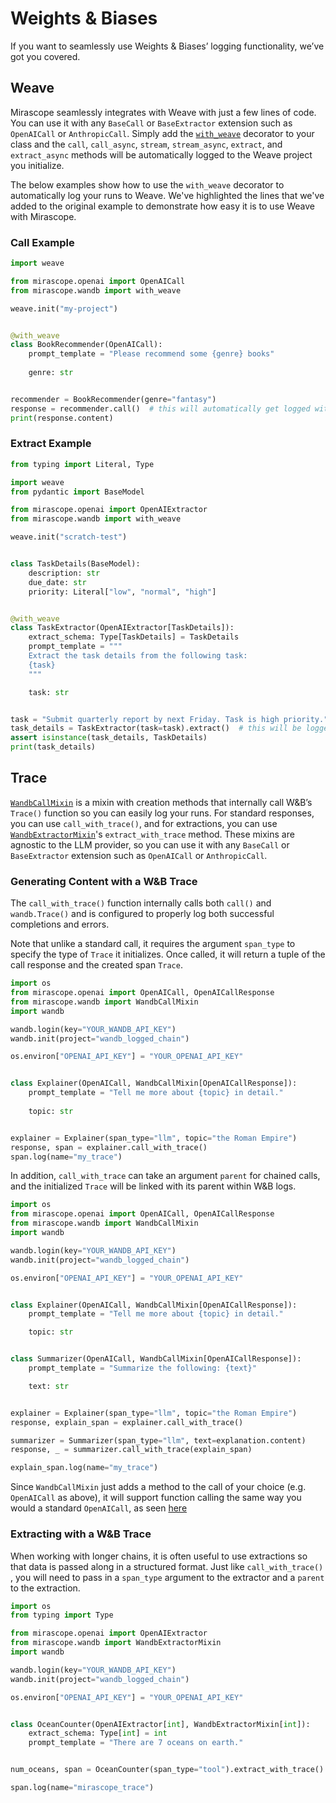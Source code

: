 # Weights & Biases

If you want to seamlessly use Weights & Biases’ logging functionality, we’ve got you covered.

## Weave

Mirascope seamlessly integrates with Weave with just a few lines of code. You can use it with any `BaseCall` or `BaseExtractor` extension such as `OpenAICall` or `AnthropicCall`. Simply add the [`with_weave`](../api/wandb/weave.md#mirascope.wandb.weave.with_weave) decorator to your class and the `call`, `call_async`, `stream`, `stream_async`, `extract`, and `extract_async` methods will be automatically logged to the Weave project you initialize.

The below examples show how to use the `with_weave` decorator to automatically log your runs to Weave. We've highlighted the lines that we've added to the original example to demonstrate how easy it is to use Weave with Mirascope.

### Call Example

```python hl_lines="1 4 6 9"
import weave

from mirascope.openai import OpenAICall
from mirascope.wandb import with_weave

weave.init("my-project")


@with_weave
class BookRecommender(OpenAICall):
	prompt_template = "Please recommend some {genre} books"
	
	genre: str


recommender = BookRecommender(genre="fantasy")
response = recommender.call()  # this will automatically get logged with weave
print(response.content)
```

### Extract Example

```python hl_lines="3 7 9 18"
from typing import Literal, Type

import weave
from pydantic import BaseModel

from mirascope.openai import OpenAIExtractor
from mirascope.wandb import with_weave

weave.init("scratch-test")


class TaskDetails(BaseModel):
    description: str
    due_date: str
    priority: Literal["low", "normal", "high"]


@with_weave
class TaskExtractor(OpenAIExtractor[TaskDetails]):
    extract_schema: Type[TaskDetails] = TaskDetails
    prompt_template = """
	Extract the task details from the following task:
	{task}
	"""

    task: str


task = "Submit quarterly report by next Friday. Task is high priority."
task_details = TaskExtractor(task=task).extract()  # this will be logged automatically
assert isinstance(task_details, TaskDetails)
print(task_details)
```

## Trace

[`WandbCallMixin`](../api/wandb/wandb.md#mirascope.wandb.wandb.WandbCallMixin) is a mixin with creation methods that internally call W&B’s `Trace()` function so you can easily log your runs. For standard responses, you can use `call_with_trace()`, and for extractions, you can use [`WandbExtractorMixin`](../api/wandb/wandb.md#mirascope.wandb.wandb.WandbExtractorMixin)'s `extract_with_trace` method. These mixins are agnostic to the LLM provider, so you can use it with any `BaseCall` or `BaseExtractor` extension such as `OpenAICall` or `AnthropicCall`.

### Generating Content with a W&B Trace

The `call_with_trace()` function internally calls both `call()` and `wandb.Trace()` and is configured to properly log both successful completions and errors.

Note that unlike a standard call, it requires the argument `span_type` to specify the type of `Trace` it initializes.  Once called, it will return a tuple of the call response and the created span `Trace`.

```python
import os
from mirascope.openai import OpenAICall, OpenAICallResponse
from mirascope.wandb import WandbCallMixin
import wandb

wandb.login(key="YOUR_WANDB_API_KEY")
wandb.init(project="wandb_logged_chain")

os.environ["OPENAI_API_KEY"] = "YOUR_OPENAI_API_KEY"


class Explainer(OpenAICall, WandbCallMixin[OpenAICallResponse]):
	prompt_template = "Tell me more about {topic} in detail."
	
	topic: str


explainer = Explainer(span_type="llm", topic="the Roman Empire")
response, span = explainer.call_with_trace()
span.log(name="my_trace")
```

In addition, `call_with_trace` can take an argument  `parent` for chained calls, and the initialized `Trace` will be linked with its parent within W&B logs.

```python
import os
from mirascope.openai import OpenAICall, OpenAICallResponse
from mirascope.wandb import WandbCallMixin
import wandb

wandb.login(key="YOUR_WANDB_API_KEY")
wandb.init(project="wandb_logged_chain")

os.environ["OPENAI_API_KEY"] = "YOUR_OPENAI_API_KEY"


class Explainer(OpenAICall, WandbCallMixin[OpenAICallResponse]):
	prompt_template = "Tell me more about {topic} in detail."

	topic: str


class Summarizer(OpenAICall, WandbCallMixin[OpenAICallResponse]):
	prompt_template = "Summarize the following: {text}"

	text: str


explainer = Explainer(span_type="llm", topic="the Roman Empire")
response, explain_span = explainer.call_with_trace()

summarizer = Summarizer(span_type="llm", text=explanation.content)
response, _ = summarizer.call_with_trace(explain_span)

explain_span.log(name="my_trace")
```

Since `WandbCallMixin` just adds a method to the call of your choice (e.g. `OpenAICall` as above), it will support function calling the same way you would a standard `OpenAICall`, as seen [here](../concepts/tools_(function_calling).md)

### Extracting with a W&B Trace

When working with longer chains, it is often useful to use extractions so that data is passed along in a structured format. Just like `call_with_trace()` , you will need to pass in a `span_type` argument to the extractor and a `parent` to the extraction.

```python
import os
from typing import Type

from mirascope.openai import OpenAIExtractor
from mirascope.wandb import WandbExtractorMixin
import wandb

wandb.login(key="YOUR_WANDB_API_KEY")
wandb.init(project="wandb_logged_chain")

os.environ["OPENAI_API_KEY"] = "YOUR_OPENAI_API_KEY"


class OceanCounter(OpenAIExtractor[int], WandbExtractorMixin[int]):
	extract_schema: Type[int] = int
	prompt_template = "There are 7 oceans on earth."


num_oceans, span = OceanCounter(span_type="tool").extract_with_trace()

span.log(name="mirascope_trace")
```
